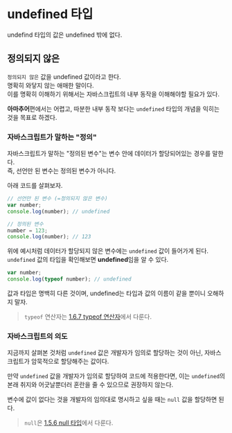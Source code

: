 # undefined 타입
undefind 타입의 값은 undefined 밖에 없다.  

## 정의되지 않은
```정의되지 않은``` 값을 undefined 값이라고 한다.  
명확히 와닿지 않는 애매한 말이다.  
이를 명확히 이해하기 위해서는 자바스크립트의 내부 동작을 이해해야할 필요가 있다.

**아마추어**편에서는 어렵고, 따분한 내부 동작 보다는 ```undefined``` 타입의 개념을 익히는 것을 목표로 하겠다.

### 자바스크립트가 말하는 "정의"
자바스크립트가 말하는 "정의된 변수"는 변수 안에 데이터가 할당되어있는 경우를 말한다.  
즉, 선언만 된 변수는 정의된 변수가 아니다.

아래 코드를 살펴보자.
```js
// 선언만 된 변수 (=정의되지 않은 변수)
var number;
console.log(number); // undefined

// 정의된 변수
number = 123;
console.log(number); // 123
```

위에 예시처럼 데이터가 할당되지 않은 변수에는 ```undefined``` 값이 들어가게 된다.  
```undefined``` 값의 타입을 확인해보면 **undefined**임을 알 수 있다.

```js
var number;
console.log(typeof number); // undefined
```

값과 타입은 명백히 다른 것이며, undefined는 타입과 값의 이름이 같을 뿐이니 오해하지 말자.

> ```typeof``` 연산자는 [1.6.7 typeof 연산자](https://bit.ly/3Gn4fP0)에서 다룬다.

### 자바스크립트의 의도
지금까지 살펴본 것처럼 ```undefined``` 값은 개발자가 임의로 할당하는 것이 아닌, 자바스크립트가 암묵적으로 할당해주는 값이다.

만약 ```undefined``` 값을 개발자가 임의로 할당하여 코드에 적용한다면, 이는 ```undefined```의 본래 취지와 어긋날뿐더러 혼란을 줄 수 있으므로 권장하지 않는다.

변수에 값이 없다는 것을 개발자의 임의대로 명시하고 싶을 때는 ```null``` 값을 할당하면 된다.

> ```null```은 [1.5.6 null 타입](https://bit.ly/3GoAzRU)에서 다룬다.


